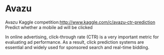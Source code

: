 # Avazu
Avazu Kaggle competition:http://www.kaggle.com/c/avazu-ctr-prediction
 Predict whether a mobile ad will be clicked

In online advertising, click-through rate (CTR) is a very important metric for evaluating ad performance. As a result, click prediction systems are essential and widely used for sponsored search and real-time bidding.
